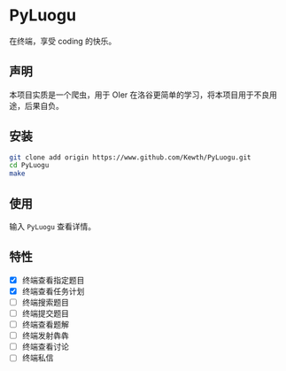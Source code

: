 # PyLuogu

在终端，享受 coding 的快乐。

## 声明

本项目实质是一个爬虫，用于 OIer 在洛谷更简单的学习，将本项目用于不良用途，后果自负。

## 安装

```bash
git clone add origin https://www.github.com/Kewth/PyLuogu.git
cd PyLuogu
make
```

## 使用

输入 `PyLuogu` 查看详情。

## 特性

- [x] 终端查看指定题目
- [x] 终端查看任务计划
- [ ] 终端搜索题目
- [ ] 终端提交题目
- [ ] 终端查看题解
- [ ] 终端发射犇犇
- [ ] 终端查看讨论
- [ ] 终端私信
